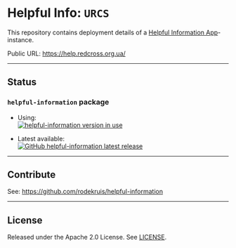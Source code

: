# Helpful Info: `URCS`

This repository contains deployment details of a [Helpful Information App](https://github.com/rodekruis/helpful-information)-instance.

Public URL: <https://help.redcross.org.ua/>

---

## Status

### `helpful-information` package

- Using:  
  [![helpful-information version in use](https://img.shields.io/github/package-json/dependency-version/redcrossorgua/hiapage/helpful-information?style=flat-square&logo=github)](.package.json#L7)

- Latest available:  
  [![GitHub helpful-information latest release](https://img.shields.io/github/v/release/rodekruis/helpful-information?display_name=tag&label=helpful-information%20release&logo=github)](https://github.com/rodekruis/helpful-information/releases)

---

## Contribute

See: <https://github.com/rodekruis/helpful-information>

---

## License

Released under the Apache 2.0 License. See [LICENSE](./LICENSE).
